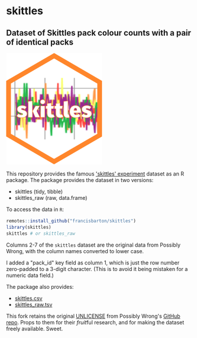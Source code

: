 # skittles

## Dataset of Skittles pack colour counts with a pair of identical packs

<img src="inst/skittles.png" alt="A hexagonal logo with a bright orange border and the word skittles across the middle" height=300 width=259 />

This repository provides the famous ['skittles' experiment][pw2] dataset as an
  R package.
  The package provides the dataset in two versions:

  * skittles (tidy, tibble)
  * skittles_raw (raw, data.frame)

To access the data in `R`:

```r
remotes::install_github("francisbarton/skittles")
library(skittles)
skittles # or skittles_raw
```

Columns 2-7 of the `skittles` dataset are the original data from Possibly
  Wrong, with the column names converted to lower case.

I added a "pack_id" key field as column 1, which is just the row number
 zero-padded to a 3-digit character.
 (This is to avoid it being mistaken for a numeric data field.)

The package also provides:

* [skittles.csv](inst/extdata/skittles.csv)
* [skittles_raw.tsv](inst/extdata/skittles_raw.tsv)


This fork retains the original [UNLICENSE][unl] from Possibly Wrong's
  [GitHub repo][gh].
  Props to them for their *fruit*ful research, and for making the dataset freely
  available. Sweet.

[pw2]: https://possiblywrong.wordpress.com/2019/04/06/follow-up-i-found-two-identical-packs-of-skittles-among-468-packs-with-a-total-of-27740-skittles/
[pw1]: https://possiblywrong.wordpress.com/2019/01/09/identical-packs-of-skittles/
[gh]: https://github.com/possibly-wrong/skittles
[unl]: https://unlicense.org

